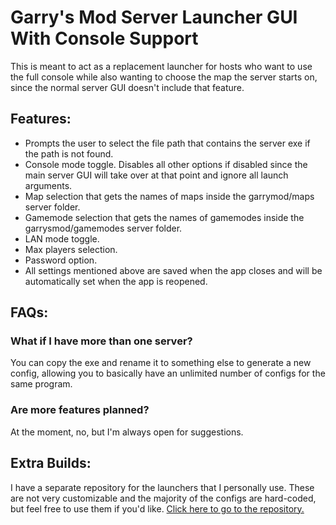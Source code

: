 # Garry's Mod Server Launcher GUI With Console Support
 This is meant to act as a replacement launcher for hosts who want to use the full console while also wanting to choose the map the server starts on, since the normal server GUI doesn't include that feature.

## Features:
<ul>
    <li>Prompts the user to select the file path that contains the server exe if the path is not found.</li>
    <li>Console mode toggle. Disables all other options if disabled since the main server GUI will take over at that point and ignore all launch arguments.</li>
    <li>Map selection that gets the names of maps inside the garrymod/maps server folder.</li>
    <li>Gamemode selection that gets the names of gamemodes inside the garrysmod/gamemodes server folder.</li>
    <li>LAN mode toggle.</li>
    <li>Max players selection.</li>
    <li>Password option.</li>
    <li>All settings mentioned above are saved when the app closes and will be automatically set when the app is reopened.</li>
</ul>

## FAQs:
 ### What if I have more than one server?
 You can copy the exe and rename it to something else to generate a new config, allowing you to basically have an unlimited number of configs for the same program.

 ### Are more features planned?
 At the moment, no, but I'm always open for suggestions.

## Extra Builds:
 I have a separate repository for the launchers that I personally use. These are not very customizable and the majority of the configs are hard-coded, but feel free to use them if you'd like. [Click here to go to the repository.](https://github.com/LambdaGaming/GMod-Server-Launcher-Console-Extra)